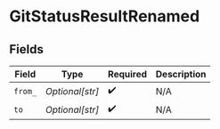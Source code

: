 # GitStatusResultRenamed


## Fields

| Field              | Type               | Required           | Description        |
| ------------------ | ------------------ | ------------------ | ------------------ |
| `from_`            | *Optional[str]*    | :heavy_check_mark: | N/A                |
| `to`               | *Optional[str]*    | :heavy_check_mark: | N/A                |